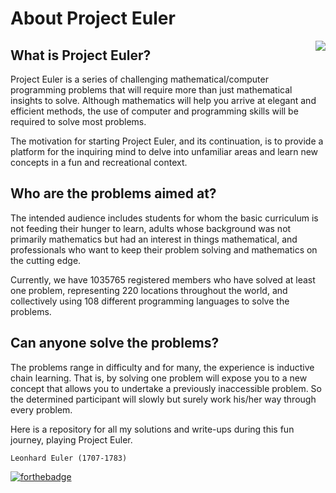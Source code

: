 # About Project Euler

<img src="https://projecteuler.net/images/clipart/euler_portrait.png" align="right" />

## What is Project Euler?

Project Euler is a series of challenging mathematical/computer programming problems that will require more than just mathematical insights to solve. Although mathematics will help you arrive at elegant and efficient methods, the use of computer and programming skills will be required to solve most problems.

The motivation for starting Project Euler, and its continuation, is to provide a platform for the inquiring mind to delve into unfamiliar areas and learn new concepts in a fun and recreational context.

## Who are the problems aimed at?

The intended audience includes students for whom the basic curriculum is not feeding their hunger to learn, adults whose background was not primarily mathematics but had an interest in things mathematical, and professionals who want to keep their problem solving and mathematics on the cutting edge.

Currently, we have 1035765 registered members who have solved at least one problem, representing 220 locations throughout the world, and collectively using 108 different programming languages to solve the problems.

## Can anyone solve the problems?

The problems range in difficulty and for many, the experience is inductive chain learning. That is, by solving one problem will expose you to a new concept that allows you to undertake a previously inaccessible problem. So the determined participant will slowly but surely work his/her way through every problem.

Here is a repository for all my solutions and write-ups during this fun journey, playing Project Euler.

`Leonhard Euler (1707-1783)`

[![forthebadge](https://forthebadge.com/images/badges/built-with-love.svg)](https://forthebadge.com)
